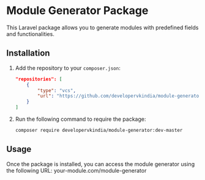 # Module Generator Package

This Laravel package allows you to generate modules with predefined fields and functionalities.

## Installation

1. Add the repository to your `composer.json`:
    ```json
    "repositories": [
        {
            "type": "vcs",
            "url": "https://github.com/developervkindia/module-generator.git"
        }
    ]
    ```

2. Run the following command to require the package:
    ```bash
    composer require developervkindia/module-generator:dev-master
    ```

## Usage

Once the package is installed, you can access the module generator using the following URL: your-module.com/module-generator
